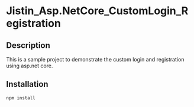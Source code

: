# Jistin_Asp.NetCore_CustomLogin_Registration

## Description
This is a sample project to demonstrate the custom login and registration using asp.net core.
## Installation

```bash
npm install
